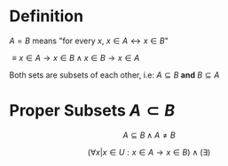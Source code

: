 # Definition
$A=B$ means "for every $x$, $x\in{A}\leftrightarrow{x}\in{B}$" 

$\equiv x\in{A}\to{x}\in{B}\wedge{x}\in{B}\to{x}\in{A}$

Both sets are subsets of each other, i.e: $A\subseteq{B}$ **and** $B\subseteq{A}$


# Proper Subsets $A\subset{B}$ 

$$A\subseteq{B}\wedge{A}\neq{B}$$

$$
(\forall{x}|x\in U: x\in{A}\to{x}\in{B}) \wedge(\exists)
$$

